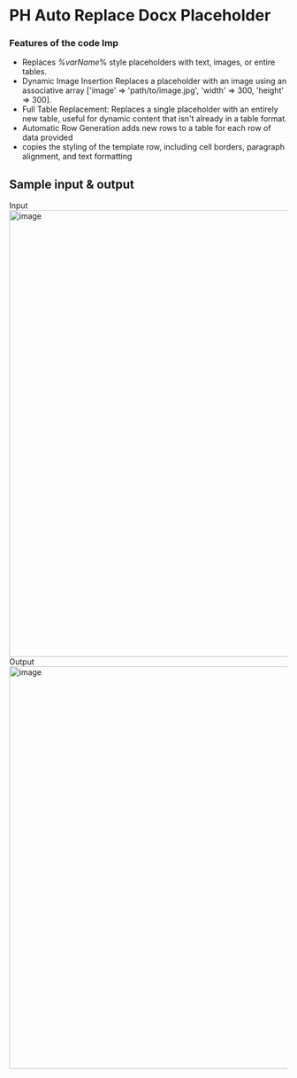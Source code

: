 # PH Auto Replace Docx Placeholder 
### Features of the code Imp
- Replaces *%varName*% style placeholders with text, images, or entire tables.
- Dynamic Image Insertion Replaces a placeholder with an image using an associative array ['image' => 'path/to/image.jpg', 'width' => 300, 'height' => 300].
- Full Table Replacement: Replaces a single placeholder with an entirely new table, useful for dynamic content that isn't already in a table format.
- Automatic Row Generation adds new rows to a table for each row of data provided
- copies the styling of the template row, including cell borders, paragraph alignment, and text formatting

## Sample input & output 
Input
<img width="1206" height="807" alt="image" src="https://github.com/user-attachments/assets/8dd8834e-85fd-4f4f-bdbc-29f75809b31a" />
Output
<img width="1600" height="727" alt="image" src="https://github.com/user-attachments/assets/9b3376de-b039-4591-b485-245e393a8850" />
